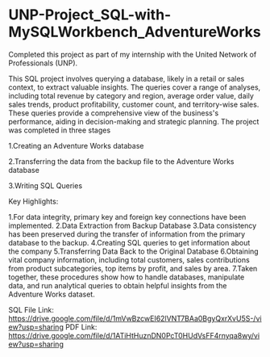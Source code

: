 # UNP-Project_SQL-with-MySQLWorkbench_AdventureWorks

Completed this project as part of my internship with the United Network of Professionals (UNP).

This SQL project involves querying a database, likely in a retail or sales context, to extract valuable insights. The queries cover a range of analyses, including total revenue by category and region, average order value, daily sales trends, product profitability, customer count, and territory-wise sales. These queries provide a comprehensive view of the business's performance, aiding in decision-making and strategic planning. The project was completed in three stages

1.Creating an Adventure Works database

2.Transferring the data from the backup file to the Adventure Works database

3.Writing SQL Queries

Key Highlights:

1.For data integrity, primary key and foreign key connections have been implemented.
2.Data Extraction from Backup Database
3.Data consistency has been preserved during the transfer of information from the primary database to the backup.
4.Creating SQL queries to get information about the company
5.Transferring Data Back to the Original Database
6.Obtaining vital company information, including total customers, sales contributions from product subcategories, top items by profit, and sales by area.
7.Taken together, these procedures show how to handle databases, manipulate data, and run analytical queries to obtain helpful insights from the Adventure Works dataset.

SQL File Link: https://drive.google.com/file/d/1mVwBzcwEI62lVNT7BAa0BgyQxrXvU5S-/view?usp=sharing
PDF Link: https://drive.google.com/file/d/1ATiHtHuznDN0PcT0HUdVsFF4rnyqa8wy/view?usp=sharing
